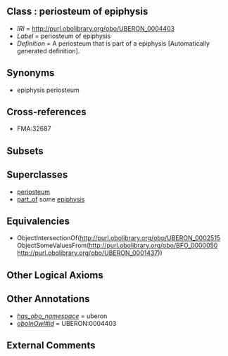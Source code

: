 
## Class : periosteum of epiphysis

 * *IRI* = http://purl.obolibrary.org/obo/UBERON_0004403
 * *Label* = periosteum of epiphysis
 * *Definition* = A periosteum that is part of a epiphysis [Automatically generated definition].

## Synonyms

 * epiphysis periosteum

## Cross-references

 * FMA:32687

## Subsets


## Superclasses

 * [periosteum](../../UBERON/15/UBERON_0002515.md)
 * [part_of](../../BFO/50/BFO_0000050.md) some [epiphysis](../../UBERON/37/UBERON_0001437.md)

## Equivalencies

 * ObjectIntersectionOf(<http://purl.obolibrary.org/obo/UBERON_0002515> ObjectSomeValuesFrom(<http://purl.obolibrary.org/obo/BFO_0000050> <http://purl.obolibrary.org/obo/UBERON_0001437>))

## Other Logical Axioms


## Other Annotations

 * *[has_obo_namespace](../../ce/oboInOwl#hasOBONamespace.md)* = uberon
 * *[oboInOwl#id](../../id/oboInOwl#id.md)* = UBERON:0004403

## External Comments


